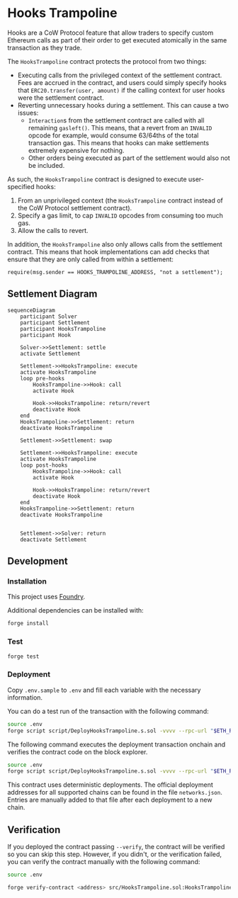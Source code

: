 # Hooks Trampoline

Hooks are a CoW Protocol feature that allow traders to specify custom Ethereum
calls as part of their order to get executed atomically in the same transaction
as they trade.

The `HooksTrampoline` contract protects the protocol from two things:

- Executing calls from the privileged context of the settlement contract. Fees
  are accrued in the contract, and users could simply specify hooks that
  `ERC20.transfer(user, amount)` if the calling context for user hooks were the
  settlement contract.
- Reverting unnecessary hooks during a settlement. This can cause a two issues:
  - `Interaction`s from the settlement contract are called with all remaining
    `gasleft()`. This means, that a revert from an `INVALID` opcode for example,
    would consume 63/64ths of the total transaction gas. This means that hooks
    can make settlements extremely expensive for nothing.
  - Other orders being executed as part of the settlement would also not be
    included.

As such, the `HooksTrampoline` contract is designed to execute user-specified
hooks:

1. From an unprivileged context (the `HooksTrampoline` contract instead of the
   CoW Protocol settlement contract).
2. Specify a gas limit, to cap `INVALID` opcodes from consuming too much gas.
3. Allow the calls to revert.

In addition, the `HooksTrampoline` also only allows calls from the settlement
contract. This means that hook implementations can add checks that ensure that
they are only called from within a settlement:

```solidity
require(msg.sender == HOOKS_TRAMPOLINE_ADDRESS, "not a settlement");
```

## Settlement Diagram

```mermaid
sequenceDiagram
    participant Solver
    participant Settlement
    participant HooksTrampoline
    participant Hook

    Solver->>Settlement: settle
    activate Settlement

    Settlement->>HooksTrampoline: execute
    activate HooksTrampoline
    loop pre-hooks
        HooksTrampoline->>Hook: call
        activate Hook

        Hook->>HooksTrampoline: return/revert
        deactivate Hook
    end
    HooksTrampoline->>Settlement: return
    deactivate HooksTrampoline

    Settlement->>Settlement: swap

    Settlement->>HooksTrampoline: execute
    activate HooksTrampoline
    loop post-hooks
        HooksTrampoline->>Hook: call
        activate Hook

        Hook->>HooksTrampoline: return/revert
        deactivate Hook
    end
    HooksTrampoline->>Settlement: return
    deactivate HooksTrampoline


    Settlement->>Solver: return
    deactivate Settlement
```

## Development

### Installation

This project uses [Foundry](https://book.getfoundry.sh/).

Additional dependencies can be installed with:

```sh
forge install
```

### Test

```sh
forge test
```

### Deployment

Copy `.env.sample` to `.env` and fill each variable with the necessary
information.

You can do a test run of the transaction with the following command:

```sh
source .env
forge script script/DeployHooksTrampoline.s.sol -vvvv --rpc-url "$ETH_RPC_URL"
```

The following command executes the deployment transaction onchain and verifies
the contract code on the block explorer.

```sh
source .env
forge script script/DeployHooksTrampoline.s.sol -vvvv --rpc-url "$ETH_RPC_URL" --verify --verify-url $VERIFIER_URL --broadcast
```

This contract uses deterministic deployments.
The official deployment addresses for all supported chains can be found in the
file `networks.json`.
Entries are manually added to that file after each deployment to a new chain.

## Verification

If you deployed the contract passing `--verify`, the contract will be verified so you can skip this step. However, if you didn't, or the verification failed, you can verify the contract manually with the following command:

```sh
source .env

forge verify-contract <address> src/HooksTrampoline.sol:HooksTrampoline --guess-constructor-args  --etherscan-api-key $ETHERSCAN_API_KEY --verifier-url $VERIFIER_URL --watch
```